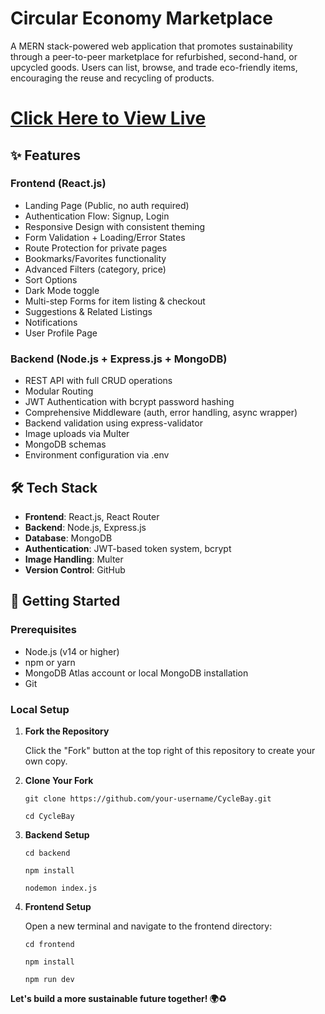 # Circular Economy Marketplace

A MERN stack-powered web application that promotes sustainability through a peer-to-peer marketplace for refurbished, second-hand, or upcycled goods. Users can list, browse, and trade eco-friendly items, encouraging the reuse and recycling of products.

# [Click Here to View Live](https://taupe-scone-41941e.netlify.app/)

## ✨ Features

### Frontend (React.js)
- Landing Page (Public, no auth required)
- Authentication Flow: Signup, Login
- Responsive Design with consistent theming
- Form Validation + Loading/Error States
- Route Protection for private pages
- Bookmarks/Favorites functionality
- Advanced Filters (category, price)
- Sort Options 
- Dark Mode toggle
- Multi-step Forms for item listing & checkout
- Suggestions & Related Listings
- Notifications
- User Profile Page


### Backend (Node.js + Express.js + MongoDB)
- REST API with full CRUD operations
- Modular Routing
- JWT Authentication with bcrypt password hashing
- Comprehensive Middleware (auth, error handling, async wrapper)
- Backend validation using express-validator
- Image uploads via Multer 
- MongoDB schemas
- Environment configuration via .env


## 🛠 Tech Stack

- **Frontend**: React.js, React Router
- **Backend**: Node.js, Express.js
- **Database**: MongoDB
- **Authentication**: JWT-based token system, bcrypt
- **Image Handling**: Multer
- **Version Control**: GitHub

## 🚀 Getting Started

### Prerequisites

- Node.js (v14 or higher)
- npm or yarn
- MongoDB Atlas account or local MongoDB installation
- Git

### Local Setup

1. **Fork the Repository**
   
   Click the "Fork" button at the top right of this repository to create your own copy.

2. **Clone Your Fork**
   ```
   git clone https://github.com/your-username/CycleBay.git
   
   cd CycleBay
   ```

4. **Backend Setup**
   ```
   cd backend
   
   npm install

   nodemon index.js
   ```

5. **Frontend Setup**
   
   Open a new terminal and navigate to the frontend directory:
   ```
   cd frontend
   
   npm install
   
   npm run dev
   ```


**Let's build a more sustainable future together! 🌍♻️**

